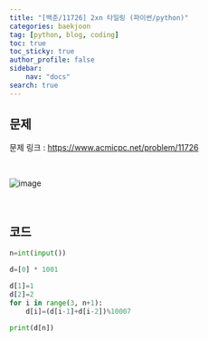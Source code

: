 ```yaml
---
title: "[백준/11726] 2xn 타일링 (파이썬/python)"
categories: baekjoon
tag: [python, blog, coding]
toc: true
toc_sticky: true
author_profile: false
sidebar:
    nav: "docs"
search: true
---
```


## 문제

문제 링크 : <a href="https://www.acmicpc.net/problem/11726" target="_blank">https://www.acmicpc.net/problem/11726</a>

<br/>

![image](https://user-images.githubusercontent.com/52556486/180926867-b3700102-2ff7-4149-9747-3a309d763c52.png)

<br/>

## 코드

```python
n=int(input())

d=[0] * 1001

d[1]=1
d[2]=2
for i in range(3, n+1):
    d[i]=(d[i-1]+d[i-2])%10007

print(d[n])
```